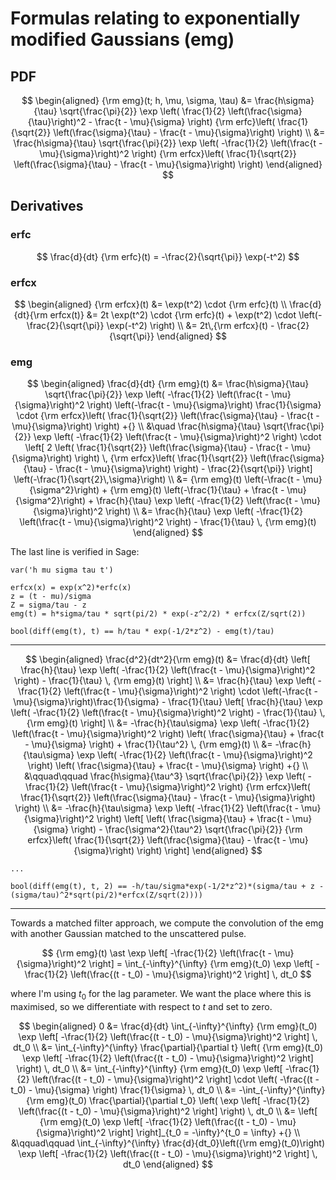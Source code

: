 # Formulas relating to exponentially modified Gaussians (emg)

## PDF

$$
\begin{aligned}
{\rm emg}(t; h, \mu, \sigma, \tau) &=
    \frac{h\sigma}{\tau} \sqrt{\frac{\pi}{2}} \exp \left(
        \frac{1}{2} \left(\frac{\sigma}{\tau}\right)^2 - \frac{t - \mu}{\sigma}
    \right)
    {\rm erfc}\left(
        \frac{1}{\sqrt{2}} \left(\frac{\sigma}{\tau} - \frac{t - \mu}{\sigma}\right)
    \right) \\
    &= \frac{h\sigma}{\tau} \sqrt{\frac{\pi}{2}} \exp \left(
        -\frac{1}{2} \left(\frac{t - \mu}{\sigma}\right)^2
    \right)
    {\rm erfcx}\left(
        \frac{1}{\sqrt{2}} \left(\frac{\sigma}{\tau} - \frac{t - \mu}{\sigma}\right)
    \right)
\end{aligned}
$$

## Derivatives

### erfc

$$
\frac{d}{dt} {\rm erfc}(t) = -\frac{2}{\sqrt{\pi}} \exp(-t^2)
$$

### erfcx

$$
\begin{aligned}
{\rm erfcx}(t) &= \exp(t^2) \cdot {\rm erfc}(t) \\
\frac{d}{dt}{\rm erfcx(t)} &= 2t \exp(t^2) \cdot {\rm erfc}(t) +
\exp(t^2) \cdot \left(-\frac{2}{\sqrt{\pi}} \exp(-t^2) \right) \\
    &= 2t\,{\rm erfcx}(t) - \frac{2}{\sqrt{\pi}}
\end{aligned}
$$

### emg

$$
\begin{aligned}
\frac{d}{dt} {\rm emg}(t) &=
    \frac{h\sigma}{\tau} \sqrt{\frac{\pi}{2}} \exp \left(
        -\frac{1}{2} \left(\frac{t - \mu}{\sigma}\right)^2
    \right) \left(-\frac{t - \mu}{\sigma}\right) \frac{1}{\sigma} \cdot
    {\rm erfcx}\left(
        \frac{1}{\sqrt{2}} \left(\frac{\sigma}{\tau} - \frac{t - \mu}{\sigma}\right)
    \right)  +{} \\ &\quad
    \frac{h\sigma}{\tau} \sqrt{\frac{\pi}{2}} \exp \left(
        -\frac{1}{2} \left(\frac{t - \mu}{\sigma}\right)^2
    \right) \cdot \left[
    2 \left(
        \frac{1}{\sqrt{2}} \left(\frac{\sigma}{\tau} - \frac{t - \mu}{\sigma}\right)
    \right) \,
    {\rm erfcx}\left(
        \frac{1}{\sqrt{2}} \left(\frac{\sigma}{\tau} - \frac{t - \mu}{\sigma}\right)
    \right) - \frac{2}{\sqrt{\pi}}
    \right] \left(-\frac{1}{\sqrt{2}\,\sigma}\right) \\
    &= {\rm emg}(t) \left(-\frac{t - \mu}{\sigma^2}\right) +
        {\rm emg}(t) \left(-\frac{1}{\tau} + \frac{t - \mu}{\sigma^2}\right) +
        \frac{h}{\tau} \exp \left(
        -\frac{1}{2} \left(\frac{t - \mu}{\sigma}\right)^2
        \right) \\
    &= \frac{h}{\tau} \exp \left(
        -\frac{1}{2} \left(\frac{t - \mu}{\sigma}\right)^2
        \right) - \frac{1}{\tau} \, {\rm emg}(t)
\end{aligned}
$$

The last line is verified in Sage:
```
var('h mu sigma tau t')

erfcx(x) = exp(x^2)*erfc(x)
z = (t - mu)/sigma
Z = sigma/tau - z
emg(t) = h*sigma/tau * sqrt(pi/2) * exp(-z^2/2) * erfcx(Z/sqrt(2))

bool(diff(emg(t), t) == h/tau * exp(-1/2*z^2) - emg(t)/tau)
```

----------------------

$$
\begin{aligned}
\frac{d^2}{dt^2}{\rm emg}(t)
&= \frac{d}{dt} \left[ \frac{h}{\tau} \exp \left(
    -\frac{1}{2} \left(\frac{t - \mu}{\sigma}\right)^2
    \right) - \frac{1}{\tau} \, {\rm emg}(t) \right] \\
&= \frac{h}{\tau} \exp \left(
        -\frac{1}{2} \left(\frac{t - \mu}{\sigma}\right)^2
    \right) \cdot \left(-\frac{t - \mu}{\sigma}\right)\frac{1}{\sigma} -
    \frac{1}{\tau} \left[ \frac{h}{\tau} \exp \left(
        -\frac{1}{2} \left(\frac{t - \mu}{\sigma}\right)^2
    \right) - \frac{1}{\tau} \, {\rm emg}(t) \right] \\
&= -\frac{h}{\tau\sigma} \exp \left(
    -\frac{1}{2} \left(\frac{t - \mu}{\sigma}\right)^2
    \right) \left( \frac{\sigma}{\tau} + \frac{t - \mu}{\sigma} \right) + \frac{1}{\tau^2} \, {\rm emg}(t) \\
&= -\frac{h}{\tau\sigma} \exp \left(
    -\frac{1}{2} \left(\frac{t - \mu}{\sigma}\right)^2
    \right) \left( \frac{\sigma}{\tau} + \frac{t - \mu}{\sigma} \right) +{} \\
&\qquad\qquad \frac{h\sigma}{\tau^3} \sqrt{\frac{\pi}{2}} \exp \left(
        -\frac{1}{2} \left(\frac{t - \mu}{\sigma}\right)^2
    \right)
    {\rm erfcx}\left(
        \frac{1}{\sqrt{2}} \left(\frac{\sigma}{\tau} - \frac{t - \mu}{\sigma}\right)
    \right) \\
&= -\frac{h}{\tau\sigma} \exp \left(
    -\frac{1}{2} \left(\frac{t - \mu}{\sigma}\right)^2
    \right) \left[ \left( \frac{\sigma}{\tau} + \frac{t - \mu}{\sigma} \right) - \frac{\sigma^2}{\tau^2} \sqrt{\frac{\pi}{2}}
    {\rm erfcx}\left(
        \frac{1}{\sqrt{2}} \left(\frac{\sigma}{\tau} - \frac{t - \mu}{\sigma}\right)
    \right)
    \right]
\end{aligned}
$$

```
...

bool(diff(emg(t), t, 2) == -h/tau/sigma*exp(-1/2*z^2)*(sigma/tau + z - (sigma/tau)^2*sqrt(pi/2)*erfcx(Z/sqrt(2))))
```

--------------------

Towards a matched filter approach, we compute the convolution of the emg with another Gaussian matched to the unscattered pulse. 

$$
{\rm emg}(t) \ast \exp \left[ -\frac{1}{2} \left(\frac{t - \mu}{\sigma}\right)^2 \right]
    = \int_{-\infty}^{\infty} {\rm emg}(t_0) \exp \left[ -\frac{1}{2} \left(\frac{(t - t_0) - \mu}{\sigma}\right)^2 \right] \, dt_0
$$

where I'm using $t_0$ for the lag parameter. We want the place where this is maximised, so we differentiate with respect to $t$ and set to zero.

$$
\begin{aligned}
0   &= \frac{d}{dt} \int_{-\infty}^{\infty} {\rm emg}(t_0) \exp \left[ -\frac{1}{2} \left(\frac{(t - t_0) - \mu}{\sigma}\right)^2 \right] \, dt_0 \\
    &= \int_{-\infty}^{\infty} \frac{\partial}{\partial t} \left( {\rm emg}(t_0) \exp \left[ -\frac{1}{2} \left(\frac{(t - t_0) - \mu}{\sigma}\right)^2 \right] \right) \, dt_0 \\
    &= \int_{-\infty}^{\infty} {\rm emg}(t_0) \exp \left[ -\frac{1}{2} \left(\frac{(t - t_0) - \mu}{\sigma}\right)^2 \right] \cdot \left( -\frac{(t - t_0) - \mu}{\sigma} \right) \frac{1}{\sigma} \, dt_0 \\
    &= -\int_{-\infty}^{\infty} {\rm emg}(t_0) \frac{\partial}{\partial t_0} \left( \exp \left[ -\frac{1}{2} \left(\frac{(t - t_0) - \mu}{\sigma}\right)^2 \right] \right) \, dt_0 \\
    &= \left[ {\rm emg}(t_0) \exp \left[ -\frac{1}{2} \left(\frac{(t - t_0) - \mu}{\sigma}\right)^2 \right] \right]_{t_0 = -\infty}^{t_0 = \infty} +{} \\
    &\qquad\qquad \int_{-\infty}^{\infty} \frac{d}{dt_0}\left({\rm emg}(t_0)\right) \exp \left[ -\frac{1}{2} \left(\frac{(t - t_0) - \mu}{\sigma}\right)^2 \right] \, dt_0
\end{aligned}
$$